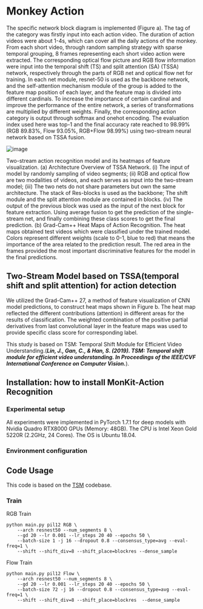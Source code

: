 # Monkey Action

The specific network block diagram is implemented (Figure a). The tag of the category was firstly input into each action video. The duration of action videos were about 1-4s, which can cover all the daily actions of the monkey. From each short video, through random sampling strategy with sparse temporal grouping, 8 frames representing each short video action were extracted. The corresponding optical flow picture and RGB flow information were input into the temporal shift (TS) and split attention (SA) (TSSA) network, respectively through the parts of RGB net and optical flow net for training. In each net module, resnet-50 is used as the backbone network, and the self-attention mechanism module of the group is added to the feature map position of each layer, and the feature map is divided into different cardinals. To increase the importance of certain cardinal and improve the performance of the entire network, a series of transformations are multiplied by different weights. Finally, the corresponding action category is output through softmax and onehot encoding. The evaluation index used here was top-1 and the final accuracy rate reached to 98.99% (RGB 89.83%, Flow 93.05%, RGB+Flow 98.99%) using two-stream neural network based on TSSA fusion.

![image](https://user-images.githubusercontent.com/58841760/192127509-964e16dd-2c38-457d-a6be-7805235d987a.png)

Two-stream action recognition model and its heatmaps of feature visualization. (a) Architecture Overview of TSSA Network. (i) The input of model by randomly sampling of video segments; (ii) RGB and optical flow are two modalities of videos, and each serves as input into the two-stream model; (iii) The two nets do not share parameters but own the same architecture. The stack of Res-blocks is used as the backbone; The shift module and the split attention module are contained in blocks. (iv) The output of the previous block was used as the input of the next block for feature extraction. Using average fusion to get the prediction of the single-stream net, and finally combining these class scores to get the final prediction. (b) Grad-Cam++ Heat Maps of Action Recognition. The heat maps obtained test videos which were classified under the trained model. Colors represent different weights (scale to 0-1, blue to red) that means the importance of the area related to the prediction result. The red area in the frames provided the most important discriminative features for the model in the final predictions.

## Two-Stream Model based on TSSA(temporal shift and split attention) for action detection

We utilized the Grad-Cam++ 27, a method of feature visualization of CNN model predictions, to construct heat maps shown in Figure b. The heat map reflected the different contributions (attention) in different areas for the results of classification. The weighted combination of the positive partial derivatives from last convolutional layer in the feature maps was used to provide specific class score for corresponding label.

This study is based on TSM: Temporal Shift Module for Efficient Video Understanding.(***Lin, J., Gan, C., & Han, S. (2019). TSM: Temporal shift module for efficient video understanding. In Proceedings of the IEEE/CVF International Conference on  Computer Vision.***).

## Installation: how to install MonKit-Action Recognition
### Experimental setup
All experiments were implemented in PyTorch 1.7.1 for deep models with Nvidia Quadro RTX8000 GPUs (Memory: 48GB). 
The CPU is Intel Xeon Gold 5220R (2.2GHz, 24 Cores). The OS is Ubuntu 18.04.


### Environment configuration


## Code Usage
This code is based on the [TSM](https://github.com/mit-han-lab/temporal-shift-module) codebase.
### Train
RGB Train
```
python main.py pil12 RGB \
    --arch resnest50 --num_segments 8 \
    --gd 20 --lr 0.001 --lr_steps 20 40 --epochs 50 \
    --batch-size 1 -j 16 --dropout 0.8 --consensus_type=avg --eval-freq=1 \
    --shift --shift_div=8 --shift_place=blockres --dense_sample
```
Flow Train
```
python main.py pil12 Flow \
    --arch resnest50 --num_segments 8 \
    --gd 20 --lr 0.001 --lr_steps 20 40 --epochs 50 \
    --batch-size 72 -j 16 --dropout 0.8 --consensus_type=avg --eval-freq=1 \
    --shift --shift_div=8 --shift_place=blockres  --dense_sample
```

